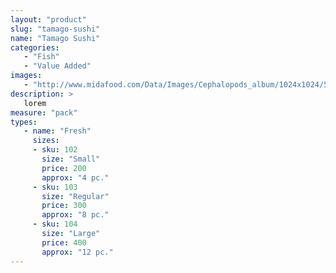 ```yaml
---
layout: "product"
slug: "tamago-sushi"
name: "Tamago Sushi"
categories:
   - "Fish"
   - "Value Added"
images:
   - "http://www.midafood.com/Data/Images/Cephalopods_album/1024x1024/54acdb77e60ec196.jpg"
description: >
   lorem
measure: "pack"
types: 
   - name: "Fresh"
     sizes: 
     - sku: 102
       size: "Small"
       price: 200
       approx: "4 pc."
     - sku: 103
       size: "Regular"
       price: 300
       approx: "8 pc."
     - sku: 104
       size: "Large"
       price: 400
       approx: "12 pc."
---
```

